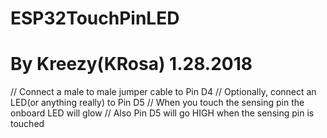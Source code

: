 # ESP32TouchPinLED

# By Kreezy(KRosa) 1.28.2018

// Connect a male to male jumper cable to Pin D4
// Optionally, connect an LED(or anything really) to Pin D5
// When you touch the sensing pin the onboard LED will glow
// Also Pin D5 will go HIGH when the sensing pin is touched